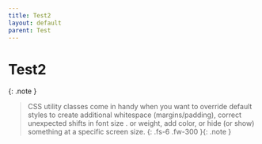 ```yaml
---
title: Test2
layout: default
parent: Test
---
```


# Test2
{: .note }
> CSS utility classes come in handy when you want to override default styles to create additional whitespace (margins/padding), correct unexpected shifts in font size . or weight, add color, or hide (or show) something at a specific screen size.
{: .fs-6 .fw-300 }{: .note }